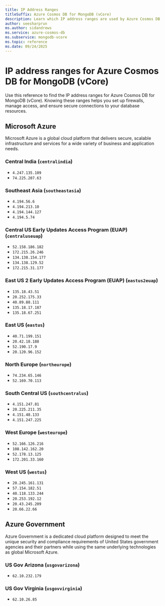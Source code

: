 ```yaml
---
title: IP Address Ranges
titleSuffix: Azure Cosmos DB for MongoDB (vCore)
description: Learn which IP address ranges are used by Azure Cosmos DB for MongoDB (vCore) to help you configure network security and connectivity.
author: seesharprun
ms.author: sidandrews
ms.service: azure-cosmos-db
ms.subservice: mongodb-vcore
ms.topic: reference
ms.date: 09/24/2025
---
```


# IP address ranges for Azure Cosmos DB for MongoDB (vCore)

Use this reference to find the IP address ranges for Azure Cosmos DB for MongoDB (vCore). Knowing these ranges helps you set up firewalls, manage access, and ensure secure connections to your database resources.

## Microsoft Azure

Microsoft Azure is a global cloud platform that delivers secure, scalable infrastructure and services for a wide variety of business and application needs.

### Central India (`centralindia`)

- `4.247.135.109`
- `74.225.207.63`

### Southeast Asia (`southeastasia`)

- `4.194.56.6`
- `4.194.213.10`
- `4.194.144.127`
- `4.194.5.74`

### Central US Early Updates Access Program (EUAP) (`centraluseuap`)

- `52.158.186.182`
- `172.215.26.246`
- `134.138.154.177`
- `134.138.129.52`
- `172.215.31.177`

### East US 2 Early Updates Access Program (EUAP) (`eastus2euap`)

- `135.18.43.51`
- `20.252.175.33`
- `40.89.88.111`
- `135.18.17.187`
- `135.18.67.251`

### East US (`eastus`)

- `40.71.199.151`
- `20.42.18.188`
- `52.190.17.9`
- `20.120.96.152`

### North Europe (`northeurope`)

- `74.234.65.146`
- `52.169.70.113`

### South Central US (`southcentralus`)

- `4.151.247.81`
- `20.225.211.35`
- `4.151.48.133`
- `4.151.247.225`

### West Europe (`westeurope`)

- `52.166.126.216`
- `108.142.162.20`
- `52.178.13.125`
- `172.201.33.160`

### West US (`westus`)

- `20.245.161.131`
- `57.154.182.51`
- `40.118.133.244`
- `20.253.192.12`
- `20.43.245.209`
- `20.66.22.66`

## Azure Government

Azure Government is a dedicated cloud platform designed to meet the unique security and compliance requirements of United States government agencies and their partners while using the same underlying technologies as global Microsoft Azure.

### US Gov Arizona (`usgovarizona`)

- `62.10.232.179`

### US Gov Virginia (`usgovvirginia`)

- `62.10.26.85`
